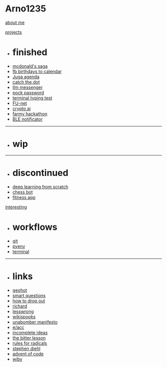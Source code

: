 # Arno1235

[about me](about_me.md)

[projects]()

  * # finished
  * [mcdonald's saga](projects/finished/mcdonalds.md)
  * [fb birthdays to calendar](projects/finished/fb_birthdays.md)
  * [Juga agenda](projects/finished/juga_agenda.md)
  * [catch the dot](projects/finished/catch_the_dot.md)
  * [llm messenger](projects/finished/llm_messenger.md)
  * [pock password](projects/finished/pock_password.md)
  * [terminal typing test](projects/finished/typing_test.md)
  * [FU-net](projects/finished/fu-net.md)
  * [crypto ai](projects/finished/crypto_ai.md)
  * [farmy hackathon](projects/finished/farmy.md)
  * [BLE notificator](projects/finished/ble_notificator.md)
  - - - -
  * # wip
  - - - -
  * # discontinued
  * [deep learning from scratch](projects/discontinued/deep_learning_from_scratch.md)
  * [chess bot](projects/discontinued/chess_bot.md)
  * [fitness app](projects/discontinued/fitness_app.md)

[interesting]()

  * # workflows
  * [git](interesting/workflows/git.md)
  * [pyenv](interesting/workflows/pyenv.md)
  * [terminal](interesting/workflows/terminal.md)
  - - - -
  * # links
  * [geohot](https://geohot.com/)
  * [smart questions](http://www.catb.org/~esr/faqs/smart-questions.html)
  * [how to drop out](https://ranprieur.com/essays/dropout.html)
  * [richard](https://h.43z.one/)
  * [lesswrong](https://www.lesswrong.com/)
  * [wikispooks](https://wikispooks.com/wiki/Main_Page)
  * [unabomber manifesto](https://www.washingtonpost.com/wp-srv/national/longterm/unabomber/manifesto.text.htm)
  * [e/acc](https://beff.substack.com/p/notes-on-eacc-principles-and-tenets)
  * [incomplete ideas](http://www.incompleteideas.net/)
  * [the bitter lesson](http://www.incompleteideas.net/IncIdeas/BitterLesson.html)
  * [rules for radicals](https://en.wikipedia.org/wiki/Rules_for_Radicals)
  * [stephen diehl](https://www.stephendiehl.com/)
  * [advent of code](https://adventofcode.com/)
  * [wiby](https://wiby.me/)
